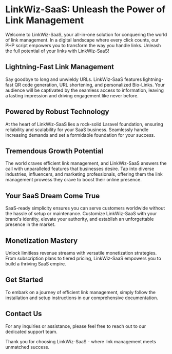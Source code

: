 # LinkWiz-SaaS: Unleash the Power of Link Management

Welcome to LinkWiz-SaaS, your all-in-one solution for conquering the world of link management. In a digital landscape where every click counts, our PHP script empowers you to transform the way you handle links. Unleash the full potential of your links with LinkWiz-SaaS!


## Lightning-Fast Link Management

Say goodbye to long and unwieldy URLs. LinkWiz-SaaS features lightning-fast QR code generation, URL shortening, and personalized Bio-Links. Your audience will be captivated by the seamless access to information, leaving a lasting impression and driving engagement like never before.

## Powered by Robust Technology

At the heart of LinkWiz-SaaS lies a rock-solid Laravel foundation, ensuring reliability and scalability for your SaaS business. Seamlessly handle increasing demands and set a formidable foundation for your success.

## Tremendous Growth Potential

The world craves efficient link management, and LinkWiz-SaaS answers the call with unparalleled features that businesses desire. Tap into diverse industries, influencers, and marketing professionals, offering them the link management prowess they crave to boost their online presence.

## Your SaaS Dream Come True

SaaS-ready simplicity ensures you can serve customers worldwide without the hassle of setup or maintenance. Customize LinkWiz-SaaS with your brand's identity, elevate your authority, and establish an unforgettable presence in the market.

## Monetization Mastery

Unlock limitless revenue streams with versatile monetization strategies. From subscription plans to tiered pricing, LinkWiz-SaaS empowers you to build a thriving SaaS empire.

## Get Started

To embark on a journey of efficient link management, simply follow the installation and setup instructions in our comprehensive documentation.

## Contact Us

For any inquiries or assistance, please feel free to reach out to our dedicated support team.

Thank you for choosing LinkWiz-SaaS - where link management meets unmatched success.


